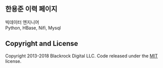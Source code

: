 ## 한용준 이력 페이지  

빅데이터 엔지니어  
Python, HBase, Nifi, Mysql

## Copyright and License

Copyright 2013-2018 Blackrock Digital LLC. Code released under the [MIT](https://github.com/BlackrockDigital/startbootstrap-resume/blob/gh-pages/LICENSE) license.
